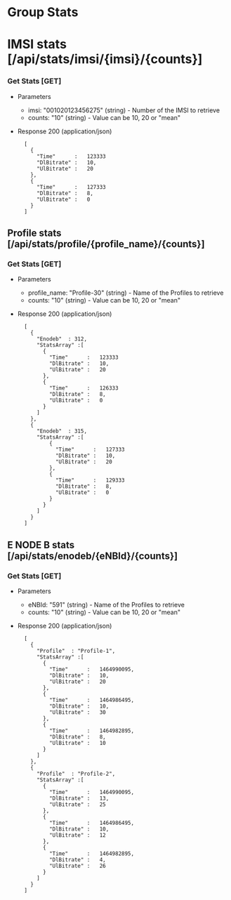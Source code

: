 # Group Stats

# IMSI stats [/api/stats/imsi/{imsi}/{counts}]

### Get Stats [GET]

+ Parameters
    + imsi: "001020123456275" (string) - Number of the IMSI to retrieve
    + counts: "10" (string) - Value can be 10, 20 or  "mean"

+ Response 200 (application/json)
      
        [
          {
            "Time"      :   123333 
            "DlBitrate" :   10,
            "UlBitrate" :   20
          },
          {
            "Time"      :   127333
            "DlBitrate" :   8,
            "UlBitrate" :   0
          }
        ]

## Profile stats [/api/stats/profile/{profile_name}/{counts}]

### Get Stats [GET]

+ Parameters
    + profile_name: "Profile-30" (string) - Name of the Profiles to retrieve
    + counts: "10" (string) - Value can be 10, 20 or  "mean"

+ Response 200 (application/json)
      
        [
          {
            "Enodeb"  : 312,
            "StatsArray" :[
              { 
                "Time"      :   123333
                "DlBitrate" :   10,
                "UlBitrate" :   20 
              },
              {
                "Time"      :   126333
                "DlBitrate" :   8,
                "UlBitrate" :   0 
              }
            ]
          },
          {
            "Enodeb"  : 315,
            "StatsArray" :[
                {
                  "Time"      :   127333
                  "DlBitrate" :   10,
                  "UlBitrate" :   20 
                },
                {
                  "Time"      :   129333
                  "DlBitrate" :   8,
                  "UlBitrate" :   0 
                }
              }
            ]
          }
        ]

## E NODE B stats [/api/stats/enodeb/{eNBId}/{counts}]

### Get Stats [GET]

+ Parameters
    + eNBId: "591" (string) - Name of the Profiles to retrieve
    + counts: "10" (string) - Value can be 10, 20 or  "mean"

+ Response 200 (application/json)

        [
          {
            "Profile"  : "Profile-1",
            "StatsArray" :[
              {
                "Time"      :   1464990095,
                "DlBitrate" :   10,
                "UlBitrate" :   20 
              },
              {
                "Time"      :   1464986495,
                "DlBitrate" :   10,
                "UlBitrate" :   30 
              },
              {
                "Time"      :   1464982895,
                "DlBitrate" :   8,
                "UlBitrate" :   10 
              }
            ]
          },
          {
            "Profile"  : "Profile-2",
            "StatsArray" :[
              {
                "Time"      :   1464990095,
                "DlBitrate" :   13,
                "UlBitrate" :   25 
              },
              {
                "Time"      :   1464986495,
                "DlBitrate" :   10,
                "UlBitrate" :   12 
              },
              {
                "Time"      :   1464982895,
                "DlBitrate" :   4,
                "UlBitrate" :   26 
              }
            ]
          }
        ]


